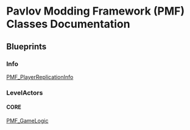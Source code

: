 # Pavlov Modding Framework (PMF) Classes Documentation

## Blueprints ##

### Info ###

[PMF_PlayerReplicationInfo](https://github.com/Coomzy/Pavlov-PMF/blob/master/Documentation/PMF/Blueprints/Info/PMF-Docs-Classes-PMF_PlayerReplicationInfo.md)

### LevelActors ###

#### CORE ####

[PMF_GameLogic](https://github.com/Coomzy/Pavlov-PMF/blob/master/Documentation/PMF/Blueprints/LevelActors/CORE/PMF-Docs-Classes-PMF_GameLogic.md)
